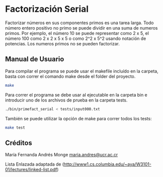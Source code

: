 # Factorización Serial

Factorizar números en sus componentes primos es una tarea larga. Todo número entero positivo no primo se puede dividir en una suma de numeros primos.  Por ejemplo, el número 10 se puede representar como 2 x 5, el número 100 como 2 x 2 x 5 x 5 o como 2^2 x 5^2 usando notación de potencias. Los numeros primos no se pueden factorizar.

## Manual de Usuario

Para compilar el programa se puede usar el makefile incluído en la carpeta, basta con  correr el comando make desde el folder del proyecto.

```bash
make
```
Para correr el programa se debe usar al ejecutable en la carpeta bin e introducir uno de los archivos de prueba en la carpeta tests.
```bash
./bin/primefact_serial < tests/input000.txt
```
También se puede utilizar la opción de make para correr todos los tests:
```bash
make test
```
## Créditos
María Fernanda Andrés Monge
maria.andres@ucr.ac.cr

Lista Enlazada adaptada de (http://www1.cs.columbia.edu/~aya/W3101-01/lectures/linked-list.pdf)
